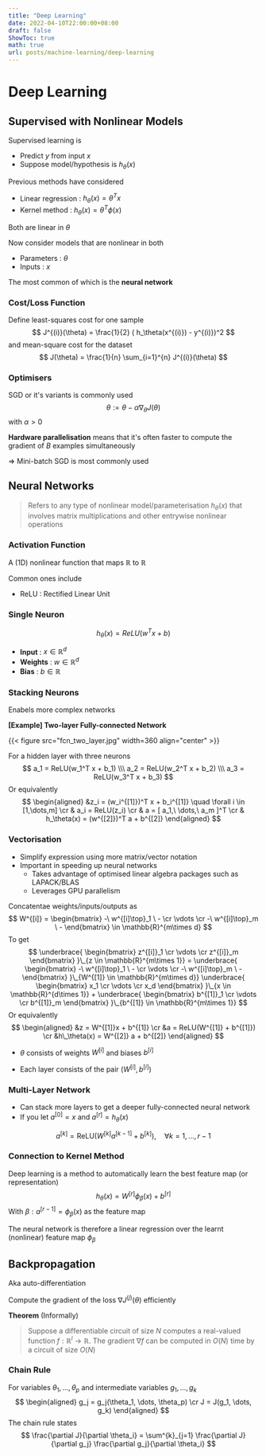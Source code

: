 ```yaml
---
title: "Deep Learning"
date: 2022-04-10T22:00:00+08:00
draft: false
ShowToc: true
math: true
url: posts/machine-learning/deep-learning
---
```


# Deep Learning

## Supervised with Nonlinear Models

Supervised learning is

- Predict $y$ from input $x$
- Suppose model/hypothesis is $h_\theta(x)$

Previous methods have considered

- Linear regression : $h_\theta(x) = \theta^Tx$
- Kernel method : $h_\theta(x) = \theta^T \phi(x)$

Both are linear in $\theta$



Now consider models that are nonlinear in both

- Parameters : $\theta$
- Inputs : $x$

The most common of which is the **neural network**



### Cost/Loss Function

Define least-squares cost for one sample
$$
J^{(i)}(\theta) = \frac{1}{2} ( h_\theta(x^{(i)}) - y^{(i)})^2
$$
and mean-square cost for the dataset
$$
J(\theta) = \frac{1}{n} \sum_{i=1}^{n} J^{(i)}(\theta)
$$

### Optimisers

SGD or it's variants is commonly used
$$
\theta := \theta - \alpha \nabla_\theta J(\theta)
$$
with $\alpha > 0$

**Hardware parallelisation** means that it's often faster to compute the gradient of $B$ examples simultaneously

$\Rightarrow$ Mini-batch SGD is most commonly used


## Neural Networks

>  Refers to any type of nonlinear model/parameterisation $h_\theta(x)$ that involves matrix multiplications and other entrywise nonlinear operations

### Activation Function

A (1D) nonlinear function that maps $\mathbb{R}$ to $\mathbb{R}$

Common ones include

- ReLU : Rectified Linear Unit

### Single Neuron

$$
h_\theta(x) = ReLU(w^Tx + b)
$$

- **Input** : $x \in \mathbb{R}^d$
- **Weights** : $w \in \mathbb{R}^d$
- **Bias** : $b \in \mathbb{R}$

### Stacking Neurons

Enabels more complex networks

**[Example] Two-layer Fully-connected Network**

{{< figure src="fcn_two_layer.jpg" width=360  align="center" >}}

For a hidden layer with three neurons
$$
a_1 = ReLU(w_1^T x + b_1) \\\
a_2 = ReLU(w_2^T x + b_2) \\\
a_3 = ReLU(w_3^T x + b_3)
$$
Or equivalently
$$
\begin{aligned}
&z_i = (w_i^{[1]})^T x + b_i^{[1]}
\quad \forall i \in [1,\dots,m] \cr
& a_i = ReLU(z_i) \cr
& a = [ a_1,\ \dots,\ a_m ]^T \cr
& h_\theta(x) = (w^{[2]})^T a + b^{[2]}
\end{aligned}
$$

### Vectorisation

- Simplify expression using more matrix/vector notation
- Important in speeding up neural networks
  - Takes advantage of optimised linear algebra packages such as LAPACK/BLAS
  - Leverages GPU parallelism

Concatentae weights/inputs/outputs as
$$
W^{[i]} = \begin{bmatrix}
-\ w^{[i]\top}_1 \ - \cr
\vdots \cr
-\ w^{[i]\top}_m \ -
\end{bmatrix} \in \mathbb{R}^{m\times d}
$$
To get
$$
\underbrace{
	\begin{bmatrix}
		z^{[i]}_1 \cr
		\vdots \cr
		z^{[i]}_m
    \end{bmatrix}
}\_{z \in \mathbb{R}^{m\times 1}} =
\underbrace{
	\begin{bmatrix}
		-\ w^{[i]\top}_1 \ - \cr
		\vdots \cr
		-\ w^{[i]\top}_m \ -
	\end{bmatrix}
}\_{W^{[1]} \in \mathbb{R}^{m\times d}}
\underbrace{
	\begin{bmatrix} x_1 \cr \vdots \cr x_d \end{bmatrix}
}\_{x \in \mathbb{R}^{d\times 1}} +
\underbrace{
	\begin{bmatrix}
		b^{[1]}_1 \cr
		\vdots \cr
		b^{[1]}_m
	\end{bmatrix}
}\_{b^{[1]} \in \mathbb{R}^{m\times 1}}
$$
Or equivalently
$$
\begin{aligned}
&z = W^{[1]}x + b^{[1]} \cr
&a = ReLU(W^{[1]} + b^{[1]}) \cr
&h\_\theta(x) = W^{[2]} a + b^{[2]}
\end{aligned}
$$

- $\theta$ consists of weights $W^{[i]}$ and biases $b^{[i]}$

- Each layer consists of the pair $(W^{[i]}, b^{[i]})$



### Multi-Layer Network

- Can stack more layers to get a deeper fully-connected neural network
- If you let $a^{[0]} = x$ and $a^{[r]} = h_\theta(x)$

$$
a^{[k]} = \text{ReLU}\left(
	W^{[k]} a^{[k-1]} + b^{[k]}
\right), \quad \forall k=1,\dots,r-1
$$

### Connection to Kernel Method

Deep learning is a method to automatically learn the best feature map (or representation)
$$
h_\theta(x) = W^{[r]} \phi_\beta(x) + b^{[r]}
$$
With $\beta: a^{[r-1]} = \phi_\beta(x)$ as the feature map

The neural network is therefore a linear regression over the learnt (nonlinear) feature map $\phi_\beta$



## Backpropagation

Aka auto-differentiation

Compute the gradient of the loss $\nabla J^{(j)} (\theta)$ efficiently

**Theorem** (Informally)

> Suppose a differentiable circuit of size $N$ computes a real-valued function $f:\mathbb R^l \rightarrow \mathbb R$. The gradient $\nabla f$ can be computed in $O(N)$ time by a circuit of size $O(N)$

### Chain Rule

For variables $\theta_1, \dots, \theta_p$ and intermediate variables $g_1, \dots, g_k$
$$
\begin{aligned}
g_j = g_j(\theta_1, \dots, \theta_p) \cr
J = J(g_1, \dots, g_k)
\end{aligned}
$$
The chain rule states
$$
\frac{\partial J}{\partial \theta_i} = \sum^{k}_{j=1}
\frac{\partial J}{\partial g_j}
\frac{\partial g_j}{\partial \theta_i}
$$
